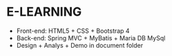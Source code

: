 # E-LEARNING

- Front-end: HTML5 + CSS + Bootstrap 4
- Back-end: Spring MVC + MyBatis + Maria DB MySql
- Design + Analys + Demo in document folder
